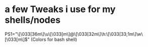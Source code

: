 a few Tweaks i use for my shells/nodes
===========
PS1="\\[\\033[36m\\]\\u\\[\\033[m\\]@\\[\\033[32m\\]\\h:\\[\\033[33;1m\\]\\w\\[\\033[m\\]\$" (Colors for bash shell)
